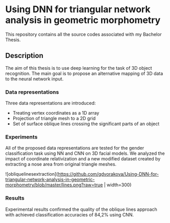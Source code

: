 # Using DNN for triangular network analysis in geometric morphometry

This repository contains all the source codes associated with my Bachelor Thesis.

## Description
The aim of this thesis is to use deep learning for the task of 3D object recognition. The main goal is to propose an alternative mapping of 3D data to the neural network input. 

### Data representations
Three data representations are introduced:
* Treating vertex coordinates as a 1D array
* Projection of triangle mesh to a 2D grid
* Set of surface oblique lines crossing the significant parts of an object

### Experiments
All of the proposed data representations are tested for the gender classification task using NN and CNN on 3D facial models. We analyzed the impact of coordinate relativization and a new modified dataset created by extracting a nose area from original triangle meshes.

![obliquelinesextraction](https://github.com/gdvorakova/Using-DNN-for-triangular-network-analysis-in-geometric-morphometry/blob/master/lines.png?raw=true | width=300)

### Results 
Experimental results confirmed the quality of the oblique lines approach with achieved classification accuracies of 84,2% using CNN.
